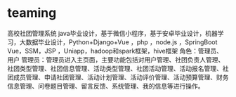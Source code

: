 # teaming
高校社团管理系统 java毕业设计，基于微信小程序，基于安卓毕业设计，机器学习，大数据毕业设计，Python+Django+Vue ，php ，node.js ，SpringBoot Vue，SSM，JSP ，Uniapp，hadoop和spark框架，hive框架 角色：管理员、用户  管理员：管理员进入主页面，主要功能包括对用户管理、社团负责人管理、社团类型管理、社团信息管理、活动类型管理、社团活动管理、活动报名管理、社团成员管理、申请社团管理、活动计划管理、活动评价管理、活动预算管理、财务信息管理、问卷题目管理、留言反馈、系统管理、我的信息等进行操作。
